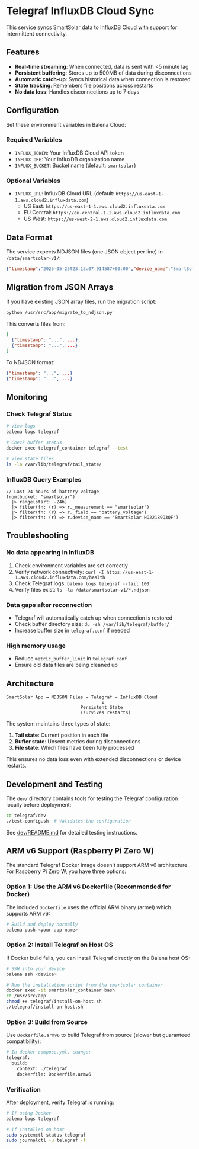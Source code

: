 # Telegraf InfluxDB Cloud Sync

This service syncs SmartSolar data to InfluxDB Cloud with support for intermittent connectivity.

## Features

- **Real-time streaming**: When connected, data is sent with <5 minute lag
- **Persistent buffering**: Stores up to 500MB of data during disconnections
- **Automatic catch-up**: Syncs historical data when connection is restored
- **State tracking**: Remembers file positions across restarts
- **No data loss**: Handles disconnections up to 7 days

## Configuration

Set these environment variables in Balena Cloud:

### Required Variables

- `INFLUX_TOKEN`: Your InfluxDB Cloud API token
- `INFLUX_ORG`: Your InfluxDB organization name
- `INFLUX_BUCKET`: Bucket name (default: `smartsolar`)

### Optional Variables

- `INFLUX_URL`: InfluxDB Cloud URL (default: `https://us-east-1-1.aws.cloud2.influxdata.com`)
  - US East: `https://us-east-1-1.aws.cloud2.influxdata.com`
  - EU Central: `https://eu-central-1-1.aws.cloud2.influxdata.com`
  - US West: `https://us-west-2-1.aws.cloud2.influxdata.com`

## Data Format

The service expects NDJSON files (one JSON object per line) in `/data/smartsolar-v1/`:

```json
{"timestamp":"2025-05-25T23:13:07.914587+00:00","device_name":"SmartSolar HQ22189Q3QF","device_address":"DF:C9:B0:6E:3F:EF","parsed_data":{"battery_voltage":12.34,"solar_power":0,...}}
```

## Migration from JSON Arrays

If you have existing JSON array files, run the migration script:

```bash
python /usr/src/app/migrate_to_ndjson.py
```

This converts files from:
```json
[
  {"timestamp": "...", ...},
  {"timestamp": "...", ...}
]
```

To NDJSON format:
```json
{"timestamp": "...", ...}
{"timestamp": "...", ...}
```

## Monitoring

### Check Telegraf Status

```bash
# View logs
balena logs telegraf

# Check buffer status
docker exec telegraf_container telegraf --test

# View state files
ls -la /var/lib/telegraf/tail_state/
```

### InfluxDB Query Examples

```flux
// Last 24 hours of battery voltage
from(bucket: "smartsolar")
  |> range(start: -24h)
  |> filter(fn: (r) => r._measurement == "smartsolar")
  |> filter(fn: (r) => r._field == "battery_voltage")
  |> filter(fn: (r) => r.device_name == "SmartSolar HQ22189Q3QF")
```

## Troubleshooting

### No data appearing in InfluxDB

1. Check environment variables are set correctly
2. Verify network connectivity: `curl -I https://us-east-1-1.aws.cloud2.influxdata.com/health`
3. Check Telegraf logs: `balena logs telegraf --tail 100`
4. Verify files exist: `ls -la /data/smartsolar-v1/*.ndjson`

### Data gaps after reconnection

- Telegraf will automatically catch up when connection is restored
- Check buffer directory size: `du -sh /var/lib/telegraf/buffer/`
- Increase buffer size in `telegraf.conf` if needed

### High memory usage

- Reduce `metric_buffer_limit` in `telegraf.conf`
- Ensure old data files are being cleaned up

## Architecture

```
SmartSolar App → NDJSON Files → Telegraf → InfluxDB Cloud
                                    ↓
                            Persistent State
                            (survives restarts)
```

The system maintains three types of state:
1. **Tail state**: Current position in each file
2. **Buffer state**: Unsent metrics during disconnections  
3. **File state**: Which files have been fully processed

This ensures no data loss even with extended disconnections or device restarts.

## Development and Testing

The `dev/` directory contains tools for testing the Telegraf configuration locally before deployment:

```bash
cd telegraf/dev
./test-config.sh  # Validates the configuration
```

See [dev/README.md](dev/README.md) for detailed testing instructions.

## ARM v6 Support (Raspberry Pi Zero W)

The standard Telegraf Docker image doesn't support ARM v6 architecture. For Raspberry Pi Zero W, you have three options:

### Option 1: Use the ARM v6 Dockerfile (Recommended for Docker)

The included `Dockerfile` uses the official ARM binary (armel) which supports ARM v6:

```bash
# Build and deploy normally
balena push <your-app-name>
```

### Option 2: Install Telegraf on Host OS

If Docker build fails, you can install Telegraf directly on the Balena host OS:

```bash
# SSH into your device
balena ssh <device> 

# Run the installation script from the smartsolar container
docker exec -it smartsolar_container bash
cd /usr/src/app
chmod +x telegraf/install-on-host.sh
./telegraf/install-on-host.sh
```

### Option 3: Build from Source

Use `Dockerfile.armv6` to build Telegraf from source (slower but guaranteed compatibility):

```bash
# In docker-compose.yml, change:
telegraf:
  build: 
    context: ./telegraf
    dockerfile: Dockerfile.armv6
```

### Verification

After deployment, verify Telegraf is running:

```bash
# If using Docker
balena logs telegraf

# If installed on host
sudo systemctl status telegraf
sudo journalctl -u telegraf -f
``` 